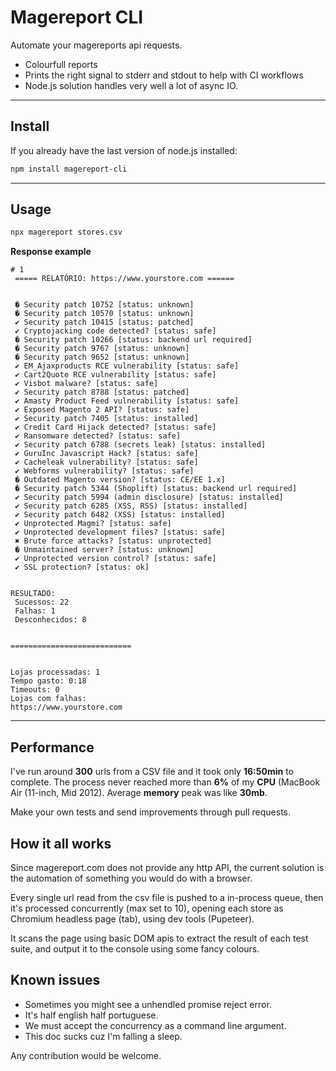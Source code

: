 # Magereport CLI

Automate your magereports api requests.
* Colourfull reports
* Prints the right signal to stderr and stdout to help with CI workflows
* Node.js solution handles very well a lot of async IO.

-----------------------------------------

## Install
If you already have the last version of node.js installed:

```bash
npm install magereport-cli
```
-----------------------------------------

## Usage
```bash
npx magereport stores.csv
```

**Response example**

```
# 1
 ===== RELATÓRIO: https://www.yourstore.com ======


 � Security patch 10752 [status: unknown]
 � Security patch 10570 [status: unknown]
 ✔ Security patch 10415 [status: patched]
 ✔ Cryptojacking code detected? [status: safe]
 � Security patch 10266 [status: backend url required]
 � Security patch 9767 [status: unknown]
 � Security patch 9652 [status: unknown]
 ✔ EM_Ajaxproducts RCE vulnerability [status: safe]
 ✔ Cart2Quote RCE vulnerability [status: safe]
 ✔ Visbot malware? [status: safe]
 ✔ Security patch 8788 [status: patched]
 ✔ Amasty Product Feed vulnerability [status: safe]
 ✔ Exposed Magento 2 API? [status: safe]
 ✔ Security patch 7405 [status: installed]
 ✔ Credit Card Hijack detected? [status: safe]
 ✔ Ransomware detected? [status: safe]
 ✔ Security patch 6788 (secrets leak) [status: installed]
 ✔ GuruInc Javascript Hack? [status: safe]
 ✔ Cacheleak vulnerability? [status: safe]
 ✔ Webforms vulnerability? [status: safe]
 � Outdated Magento version? [status: CE/EE 1.x]
 � Security patch 5344 (Shoplift) [status: backend url required]
 ✔ Security patch 5994 (admin disclosure) [status: installed]
 ✔ Security patch 6285 (XSS, RSS) [status: installed]
 ✔ Security patch 6482 (XSS) [status: installed]
 ✔ Unprotected Magmi? [status: safe]
 ✔ Unprotected development files? [status: safe]
 ✖ Brute force attacks? [status: unprotected]
 � Unmaintained server? [status: unknown]
 ✔ Unprotected version control? [status: safe]
 ✔ SSL protection? [status: ok]
 

RESULTADO:
 Sucessos: 22
 Falhas: 1
 Desconhecidos: 8
 

===========================


Lojas processadas: 1
Tempo gasto: 0:18
Timeouts: 0
Lojas com falhas:
https://www.yourstore.com
```
-----------------------------------------

## Performance
I've run around **300** urls from a CSV file and it took only **16:50min** to complete. 
The process never reached more than **6%** of my **CPU** (MacBook Air (11-inch, Mid 2012).
Average **memory** peak was like **30mb**.

Make your own tests and send improvements through pull requests.

## How it all works
Since magereport.com does not provide any http API, the current solution is the automation of something you would do with a browser.

Every single url read from the csv file is pushed to a in-process queue, then it's processed concurrently (max set to 10), opening each store as Chromium headless page (tab), using dev tools (Pupeteer).

It scans the page using basic DOM apis to extract the result of each test suite, and output it to the console using some fancy colours.

## Known issues
* Sometimes you might see a unhendled promise reject error.
* It's half english half portuguese.
* We must accept the concurrency as a command line argument.
* This doc  sucks cuz I'm falling a sleep.

Any contribution would be welcome.
